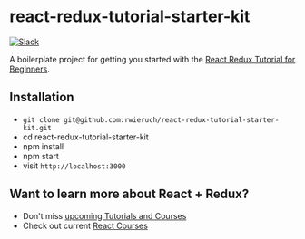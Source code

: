 # react-redux-tutorial-starter-kit

[![Slack](https://slack-the-road-to-learn-react.wieruch.com/badge.svg)](https://slack-the-road-to-learn-react.wieruch.com/)

A boilerplate project for getting you started with the [React Redux Tutorial for Beginners](https://www.robinwieruch.de/react-redux-tutorial-for-beginners).

## Installation

* `git clone git@github.com:rwieruch/react-redux-tutorial-starter-kit.git`
* cd react-redux-tutorial-starter-kit
* npm install
* npm start
* visit `http://localhost:3000`

## Want to learn more about React + Redux?

* Don't miss [upcoming Tutorials and Courses](https://www.getrevue.co/profile/rwieruch)
* Check out current [React Courses](https://roadtoreact.com)
